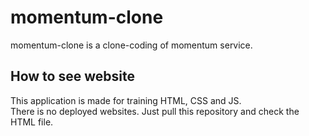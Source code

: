 # momentum-clone
momentum-clone is a clone-coding of momentum service. 

## How to see website
This application is made for training HTML, CSS and JS.  
There is no deployed websites. 
Just pull this repository and check the HTML file.  

